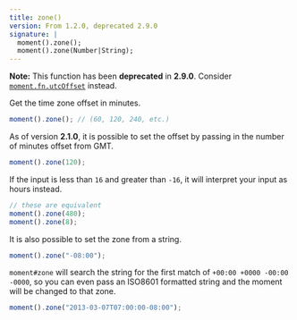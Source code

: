 ```yaml
---
title: zone()
version: From 1.2.0, deprecated 2.9.0
signature: |
  moment().zone();
  moment().zone(Number|String);
---
```


**Note:** This function has been **deprecated** in **2.9.0**. Consider [`moment.fn.utcOffset`](/docs/#/manipulating/utc-offset/) instead.

Get the time zone offset in minutes.

```javascript
moment().zone(); // (60, 120, 240, etc.)
```

As of version **2.1.0**, it is possible to set the offset by passing in the number of minutes offset from GMT.

```javascript
moment().zone(120);
```

If the input is less than `16` and greater than `-16`, it will interpret your input as hours instead.

```javascript
// these are equivalent
moment().zone(480);
moment().zone(8);
```

It is also possible to set the zone from a string.

```javascript
moment().zone("-08:00");
```

`moment#zone` will search the string for the first match of `+00:00 +0000 -00:00 -0000`, so you can even pass an ISO8601 formatted string and the moment will be changed to that zone.

```javascript
moment().zone("2013-03-07T07:00:00-08:00");
```
